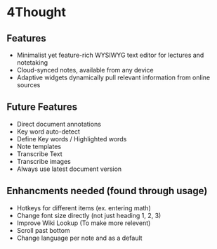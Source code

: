 # 4Thought

## Features

-   Minimalist yet feature-rich WYSIWYG text editor for lectures and notetaking
-   Cloud-synced notes, available from any device
-   Adaptive widgets dynamically pull relevant information from online sources

## Future Features

-   Direct document annotations
-   Key word auto-detect
-   Define Key words / Highlighted words
-   Note templates
-   Transcribe Text
-   Transcribe images
-   Always use latest document version

## Enhancments needed (found through usage)
-   Hotkeys for different items (ex. entering math)
-   Change font size directly (not just heading 1, 2, 3)
-   Improve Wiki Lookup (To make more relevent)
-   Scroll past bottom
-   Change language per note and as a default
